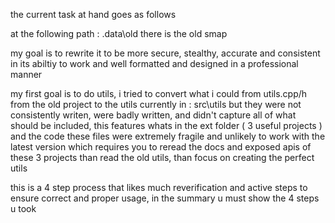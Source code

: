 the current task at hand goes as follows

at the following path : .data\old
there is the old smap

my goal is to rewrite it to be more secure, stealthy, accurate and consistent in its abiltiy to work and well formatted and designed in a professional manner

my first goal is to do utils, i tried to convert what i could from utils.cpp/h from the old project to the utils currently in : src\utils
but they were not consistently writen, were badly written, and didn't capture all of what should be included, this features whats in the ext folder ( 3 useful projects )
and the code these files were extremely fragile and unlikely to work with the latest version which requires you to reread the docs and exposed apis of these 3 projects
than read the old utils, than focus on creating the perfect utils

this is a 4 step process that likes much reverification and active steps to ensure correct and proper usage, in the summary u must show the 4 steps u took